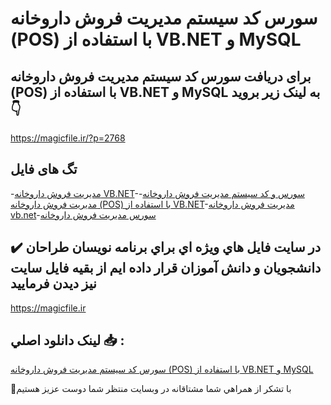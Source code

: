 # سورس کد سیستم مدیریت فروش داروخانه (POS) با استفاده از VB.NET و MySQL

## برای دریافت سورس کد سیستم مدیریت فروش داروخانه (POS) با استفاده از VB.NET و MySQL به لینک زیر بروید 👇

https://magicfile.ir/?p=2768

## تگ های فایل

-[مدیریت فروش داروخانه VB.NET](https://magicfile.ir/product/%d8%b3%d9%88%d8%b1%d8%b3-%da%a9%d8%af-%d8%b3%db%8c%d8%b3%d8%aa%d9%85-%d9%85%d8%af%db%8c%d8%b1%db%8c%d8%aa-%d9%81%d8%b1%d9%88%d8%b4-%d8%af%d8%a7%d8%b1%d9%88%d8%ae%d8%a7%d9%86%d9%87-vbnet/)-[سورس و کد سیستم مدیریت فروش داروخانه](https://magicfile.ir/product/%d8%b3%d9%88%d8%b1%d8%b3-%da%a9%d8%af-%d8%b3%db%8c%d8%b3%d8%aa%d9%85-%d9%85%d8%af%db%8c%d8%b1%db%8c%d8%aa-%d9%81%d8%b1%d9%88%d8%b4-%d8%af%d8%a7%d8%b1%d9%88%d8%ae%d8%a7%d9%86%d9%87-vbnet/)-[مدیریت فروش داروخانه (POS) با استفاده از VB.NET](https://magicfile.ir/product/%d8%b3%d9%88%d8%b1%d8%b3-%da%a9%d8%af-%d8%b3%db%8c%d8%b3%d8%aa%d9%85-%d9%85%d8%af%db%8c%d8%b1%db%8c%d8%aa-%d9%81%d8%b1%d9%88%d8%b4-%d8%af%d8%a7%d8%b1%d9%88%d8%ae%d8%a7%d9%86%d9%87-vbnet/)-[مدیریت فروش داروخانه vb.net](https://magicfile.ir/product/%d8%b3%d9%88%d8%b1%d8%b3-%da%a9%d8%af-%d8%b3%db%8c%d8%b3%d8%aa%d9%85-%d9%85%d8%af%db%8c%d8%b1%db%8c%d8%aa-%d9%81%d8%b1%d9%88%d8%b4-%d8%af%d8%a7%d8%b1%d9%88%d8%ae%d8%a7%d9%86%d9%87-vbnet/)-[سورس مدیریت فروش داروخانه ](https://magicfile.ir/product/%d8%b3%d9%88%d8%b1%d8%b3-%da%a9%d8%af-%d8%b3%db%8c%d8%b3%d8%aa%d9%85-%d9%85%d8%af%db%8c%d8%b1%db%8c%d8%aa-%d9%81%d8%b1%d9%88%d8%b4-%d8%af%d8%a7%d8%b1%d9%88%d8%ae%d8%a7%d9%86%d9%87-vbnet/)

## ✔️ در سايت فايل هاي ويژه اي براي برنامه نويسان طراحان دانشجويان و دانش آموزان قرار داده ايم از بقيه فايل سايت نيز ديدن فرماييد

https://magicfile.ir


## لينک دانلود اصلي 📥 :

[سورس کد سیستم مدیریت فروش داروخانه (POS) با استفاده از VB.NET و MySQL](https://magicfile.ir/product/%d8%b3%d9%88%d8%b1%d8%b3-%da%a9%d8%af-%d8%b3%db%8c%d8%b3%d8%aa%d9%85-%d9%85%d8%af%db%8c%d8%b1%db%8c%d8%aa-%d9%81%d8%b1%d9%88%d8%b4-%d8%af%d8%a7%d8%b1%d9%88%d8%ae%d8%a7%d9%86%d9%87-vbnet/) 


🙏با تشکر از همراهي شما مشتاقانه در وبسایت منتظر شما دوست عزیز هستیم

